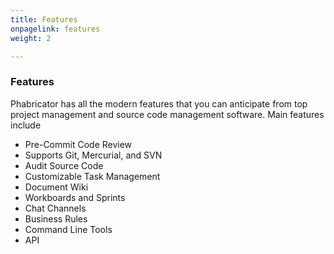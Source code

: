 ```yaml
---
title: Features
onpagelink: features
weight: 2

---
```



### **Features**

Phabricator has all the modern features that you can anticipate from top project management and source code management software. Main features include

*   Pre-Commit Code Review
*   Supports Git, Mercurial, and SVN
*   Audit Source Code
*   Customizable Task Management
*   Document Wiki
*   Workboards and Sprints
*   Chat Channels
*   Business Rules
*   Command Line Tools
*   API
